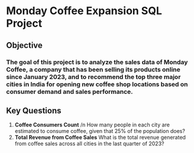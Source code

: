 # Monday Coffee Expansion SQL Project


## Objective
### The goal of this project is to analyze the sales data of Monday Coffee, a company that has been selling its products online since January 2023, and to recommend the top three major cities in India for opening new coffee shop locations based on consumer demand and sales performance.

## Key Questions 
1. **Coffee Consumers Count** /n
   How many people in each city are estimated to consume coffee, given that 25% of the population does?
2. **Total Revenue from Coffee Sales**
   What is the total revenue generated from coffee sales across all cities in the last quarter of 2023?


